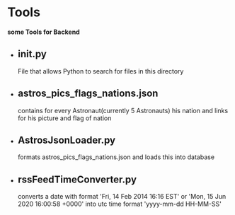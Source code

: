 # Tools

**some Tools for Backend**

* ## __init__.py
    File that allows Python to search for files in this directory
* ## astros_pics_flags_nations.json
  contains for every Astronaut(currently 5 Astronauts) his nation and links for his picture and flag of nation
* ## AstrosJsonLoader.py
    formats astros_pics_flags_nations.json and loads this into database

* ## rssFeedTimeConverter.py
  converts a date with format 'Fri, 14 Feb 2014 16:16 EST' or 'Mon, 15 Jun 2020 16:00:58 +0000' into utc time format 'yyyy-mm-dd HH-MM-SS' 

